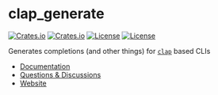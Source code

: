 # clap_generate

[![Crates.io](https://img.shields.io/crates/v/clap_generate?style=flat-square)](https://crates.io/crates/clap_generate)
[![Crates.io](https://img.shields.io/crates/d/clap_generate?style=flat-square)](https://crates.io/crates/clap_generate)
[![License](https://img.shields.io/badge/license-Apache%202.0-blue?style=flat-square)](https://github.com/clap-rs/clap/blob/master/LICENSE-APACHE)
[![License](https://img.shields.io/badge/license-MIT-blue?style=flat-square)](https://github.com/clap-rs/clap/blob/master/LICENSE-MIT)

Generates completions (and other things) for [`clap`](https://github.com/clap-rs/clap) based CLIs

* [Documentation][docs]
* [Questions & Discussions](https://github.com/clap-rs/clap/discussions)
* [Website](https://clap.rs/)

[docs]: https://docs.rs/clap_generate
